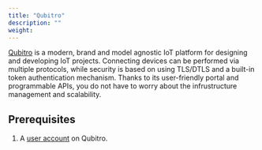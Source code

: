 ```yaml
---
title: "Qubitro"
description: ""
weight: 
---
```


[Qubitro](https://www.qubitro.com/) is a modern, brand and model agnostic IoT platform for designing and developing IoT projects. Connecting devices can be performed via multiple protocols, while security is based on using TLS/DTLS and a built-in token authentication mechanism. Thanks to its user-friendly portal and programmable APIs, you do not have to worry about the infrustructure management and scalability.

<!--more-->

## Prerequisites

1. A [user account](https://portal.qubitro.com/signup) on Qubitro.
